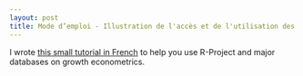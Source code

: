 ```yaml
---
layout: post
title: Mode d’emploi - Illustration de l'accès et de l'utilisation des principales bases de données sur la croissance économique avec R-Project
---
```

I wrote [this small tutorial in French](https://rpubs.com/myildi/1012230) to help you use R-Project and major databases on growth econometrics.


